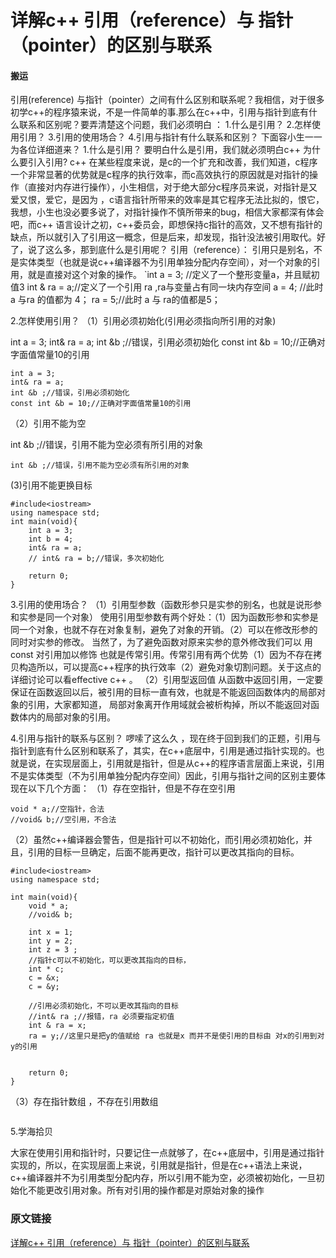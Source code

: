 # 详解c++ 引用（reference）与 指针（pointer）的区别与联系

#### 搬运

引用(reference) 与指针（pointer）之间有什么区别和联系呢？我相信，对于很多初学c++的程序猿来说，不是一件简单的事.那么在c++中，引用与指针到底有什么联系和区别呢？要弄清楚这个问题，我们必须明白 ： 
1.什么是引用？ 
2.怎样使用引用？ 
3.引用的使用场合？ 
4.引用与指针有什么联系和区别？ 
下面容小生一一为各位详细道来？ 
1.什么是引用？ 
要明白什么是引用，我们就必须明白c++ 为什么要引入引用? c++ 在某些程度来说，是c的一个扩充和改善，我们知道，c程序一个非常显著的优势就是c程序的执行效率，而c高效执行的原因就是对指针的操作（直接对内存进行操作），小生相信，对于绝大部分c程序员来说，对指针是又爱又恨，爱它，是因为 ，c语言指针所带来的效率是其它程序无法比拟的，恨它，我想，小生也没必要多说了，对指针操作不慎所带来的bug，相信大家都深有体会吧，而c++ 语言设计之初，c++委员会，即想保持c指针的高效，又不想有指针的缺点，所以就引入了引用这一概念，但是后来，却发现，指针没法被引用取代。好了，说了这么多，那到底什么是引用呢？ 
引用（reference）： 引用只是别名，不是实体类型（也就是说c++编译器不为引用单独分配内存空间），对一个对象的引用，就是直接对这个对象的操作。 
`int a = 3; //定义了一个整形变量a，并且赋初值3 
int & ra = a;//定义了一个引用 ra ,ra与变量占有同一块内存空间 
a = 4; //此时 a 与ra 的值都为 4； 
ra = 5;//此时 a 与 ra的值都是5；

2.怎样使用引用？ 
（1）引用必须初始化(引用必须指向所引用的对象)

int a = 3;
int& ra = a;
int &b ;//错误，引用必须初始化
const int &b = 10;//正确对字面值常量10的引用

```
int a = 3;
int& ra = a;
int &b ;//错误，引用必须初始化
const int &b = 10;//正确对字面值常量10的引用
```



（2）引用不能为空

int &b ;//错误，引用不能为空必须有所引用的对象

```
int &b ;//错误，引用不能为空必须有所引用的对象

```



(3)引用不能更换目标

```
#include<iostream>
using namespace std;
int main(void){
    int a = 3;
    int b = 4;
    int& ra = a;
    // int& ra = b;//错误，多次初始化

    return 0;
}

```



3.引用的使用场合？ 
（1）引用型参数（函数形参只是实参的别名，也就是说形参和实参是同一个对象） 
使用引用型参数有两个好处：（1）因为函数形参和实参是同一个对象，也就不存在对象复制，避免了对象的开销。（2）可以在修改形参的同时对实参的修改。 
当然了，为了避免函数对原来实参的意外修改我们可以 用const 对引用加以修饰 也就是传常引用。传常引用有两个优势（1）因为不存在拷贝构造所以，可以提高c++程序的执行效率（2）避免对象切割问题。关于这点的详细讨论可以看effective c++ 。 
（2）引用型返回值 
从函数中返回引用，一定要保证在函数返回以后，被引用的目标一直有效，也就是不能返回函数体内的局部对象的引用，大家都知道， 局部对象离开作用域就会被析构掉，所以不能返回对函数体内的局部对象的引用。

4.引用与指针的联系与区别？ 
啰嗦了这么久 ，现在终于回到我们的正题，引用与指针到底有什么区别和联系了，其实，在c++底层中，引用是通过指针实现的。也就是说，在实现层面上，引用就是指针，但是从c++的程序语言层面上来说，引用不是实体类型（不为引用单独分配内存空间）因此，引用与指针之间的区别主要体现在以下几个方面： 
（1）存在空指针，但是不存在空引用

```
void * a;//空指针，合法
//void& b;//空引用，不合法
```



（2）虽然c++编译器会警告，但是指针可以不初始化，而引用必须初始化，并且，引用的目标一旦确定，后面不能再更改，指针可以更改其指向的目标。

```
#include<iostream>
using namespace std;

int main(void){
    void * a;
    //void& b;

    int x = 1;
    int y = 2;
    int z = 3 ;
    //指针c可以不初始化，可以更改其指向的目标，
    int * c;
    c = &x;
    c = &y;

    //引用必须初始化，不可以更改其指向的目标
    //int& ra ;//报错，ra 必须要指定初值
    int & ra = x;
    ra = y;//这里只是把y的值赋给 ra 也就是x 而并不是使引用的目标由 对x的引用到对y的引用


    return 0;
}

```



（3）存在指针数组 ，不存在引用数组

```

```



5.学海拾贝 

大家在使用引用和指针时，只要记住一点就够了，在c++底层中，引用是通过指针实现的，所以，在实现层面上来说，引用就是指针，但是在c++语法上来说，c++编译器并不为引用类型分配内存，所以引用不能为空，必须被初始化，一旦初始化不能更改引用对象。所有对引用的操作都是对原始对象的操作



### 原文链接

[详解c++ 引用（reference）与 指针（pointer）的区别与联系](https://blog.csdn.net/tianxiaolu1175/article/details/46889523)

